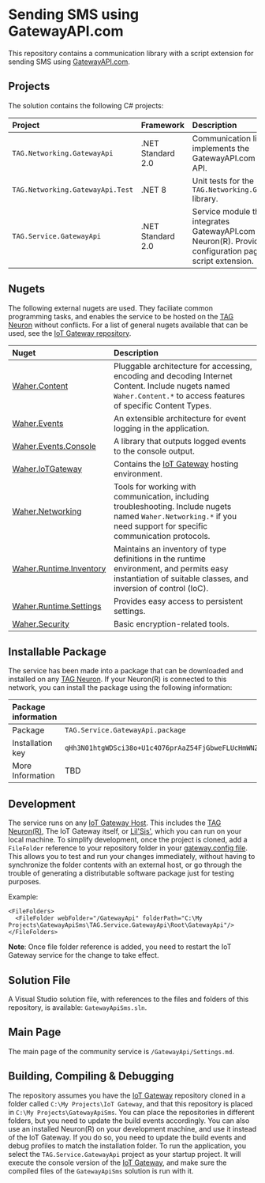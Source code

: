 Sending SMS using GatewayAPI.com 
===================================

This repository contains a communication library with a script extension for sending SMS using [GatewayAPI.com](GatewayAPI.com).

Projects
-----------

The solution contains the following C# projects:

| Project                          | Framework         | Description |
|:---------------------------------|:------------------|:------------|
| `TAG.Networking.GatewayApi`      | .NET Standard 2.0 | Communication library that implements the GatewayAPI.com REST API. |
| `TAG.Networking.GatewayApi.Test` | .NET 8            | Unit tests for the `TAG.Networking.GatewayApi` library.            |
| `TAG.Service.GatewayApi`         | .NET Standard 2.0 | Service module that integrates GatewayAPI.com into a Neuron(R). Provides a configuration page and script extension. |

Nugets
---------

The following external nugets are used. They faciliate common programming tasks, and enables the service to be hosted on the 
[TAG Neuron](https://lab.tagroot.io/Documentation/Index.md) without conflicts. For a list of general nugets available that can
be used, see the [IoT Gateway repository](https://github.com/PeterWaher/IoTGateway).

| Nuget                                                                              | Description |
|:-----------------------------------------------------------------------------------|:------------|
| [Waher.Content](https://www.nuget.org/packages/Waher.Content/)                     | Pluggable architecture for accessing, encoding and decoding Internet Content. Include nugets named `Waher.Content.*` to access features of specific Content Types. |
| [Waher.Events](https://www.nuget.org/packages/Waher.Events/)                       | An extensible architecture for event logging in the application. |
| [Waher.Events.Console](https://www.nuget.org/packages/Waher.Events.Console/)       | A library that outputs logged events to the console output. |
| [Waher.IoTGateway](https://www.nuget.org/packages/Waher.IoTGateway/)               | Contains the [IoT Gateway](https://github.com/PeterWaher/IoTGateway) hosting environment. |
| [Waher.Networking](https://www.nuget.org/packages/Waher.Networking/)               | Tools for working with communication, including troubleshooting. Include nugets named `Waher.Networking.*` if you need support for specific communication protocols. |
| [Waher.Runtime.Inventory](https://www.nuget.org/packages/Waher.Runtime.Inventory/) | Maintains an inventory of type definitions in the runtime environment, and permits easy instantiation of suitable classes, and inversion of control (IoC). |
| [Waher.Runtime.Settings](https://www.nuget.org/packages/Waher.Runtime.Settings/)   | Provides easy access to persistent settings. |
| [Waher.Security](https://www.nuget.org/packages/Waher.Security/)                   | Basic encryption-related tools. |

Installable Package
----------------------

The service has been made into a package that can be downloaded and installed on any [TAG Neuron](https://lab.tagroot.io/Documentation/Index.md). 
If your Neuron(R) is connected to this network, you can install the package using the following information:

| Package information                                                                                                              ||
|:-----------------|:---------------------------------------------------------------------------------------------------------------|
| Package          | `TAG.Service.GatewayApi.package`                                                                               |
| Installation key | `qHh3N01htgWDSci38o+U1c4O76prAaZ54FjGbweFLUcHmWNZn1WtORx+87Z+xZFydk886sxDRBAAb900fba31cac92078bed72e8d89fda7e` |
| More Information | TBD                                                                                                            |

## Development

The service runs on any [IoT Gateway Host](https://github.com/PeterWaher/IoTGateway). This includes the
[TAG Neuron(R)](https://lab.tagroot.io/Documentation/Index.md), The IoT Gateway itself, or [Lil'Sis'](https://lils.is/), 
which you can run on your local machine. To simplify development, once the project is cloned, add a `FileFolder` reference
to your repository folder in your [gateway.config file](https://lab.tagroot.io/Documentation/IoTGateway/GatewayConfig.md). 
This allows you to test and run your changes immediately, without having to synchronize the folder contents with an external 
host, or go through the trouble of generating a distributable software package just for testing purposes.

Example:

```
<FileFolders>
  <FileFolder webFolder="/GatewayApi" folderPath="C:\My Projects\GatewayApiSms\TAG.Service.GatewayApi\Root\GatewayApi"/>
</FileFolders>
```

**Note**: Once file folder reference is added, you need to restart the IoT Gateway service for the change to take effect.

## Solution File

A Visual Studio solution file, with references to the files and folders of this repository, is available: `GatewayApiSms.sln`.

## Main Page

The main page of the community service is `/GatewayApi/Settings.md`.

Building, Compiling & Debugging
----------------------------------

The repository assumes you have the [IoT Gateway](https://github.com/PeterWaher/IoTGateway) repository cloned in a folder called
`C:\My Projects\IoT Gateway`, and that this repository is placed in `C:\My Projects\GatewayApiSms`. You can place the
repositories in different folders, but you need to update the build events accordingly. You can also use an installed Neuron(R)
on your development machine, and use it instead of the IoT Gateway. If you do so, you need to update the build events and debug
profiles to match the installation folder. To run the application, you select the `TAG.Service.GatewayApi` project as your startup 
project. It will execute the console version of the [IoT Gateway](https://github.com/PeterWaher/IoTGateway), and make sure the compiled 
files of the `GatewayApiSms` solution is run with it.


